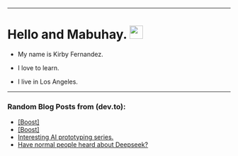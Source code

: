
<img src="https://komarev.com/ghpvc/?username=kirbygit&style=flat-square&color=blue" alt=""/>

---
<h1>
  Hello and Mabuhay.
  <img src="https://media.giphy.com/media/hvRJCLFzcasrR4ia7z/giphy.gif" width="30px"/>
</h1>

- My name is Kirby Fernandez.

- I love to learn.

- I live in Los Angeles.

---

### Random Blog Posts from (dev.to):
<!-- BLOG-POST-LIST:START -->
- [[Boost]](https://dev.to/ben/-2j1)
- [[Boost]](https://dev.to/ben/-269)
- [Interesting AI prototyping series.](https://dev.to/ben/interesting-ai-prototyping-series-o56)
- [Have normal people heard about Deepseek?](https://dev.to/ben/have-normal-people-heard-about-deepseek-23g7)
<!-- BLOG-POST-LIST:END -->
